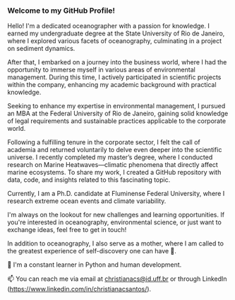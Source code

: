 
### **Welcome to my GitHub Profile!** 

Hello! I'm a dedicated oceanographer with a passion for knowledge. I earned my undergraduate degree at the State University of Rio de Janeiro, where I explored various facets of oceanography, culminating in a project on sediment dynamics.

After that, I embarked on a journey into the business world, where I had the opportunity to immerse myself in various areas of environmental management. During this time, I actively participated in scientific projects within the company, enhancing my academic background with practical knowledge.

Seeking to enhance my expertise in environmental management, I pursued an MBA at the Federal University of Rio de Janeiro, gaining solid knowledge of legal requirements and sustainable practices applicable to the corporate world.

Following a fulfilling tenure in the corporate sector, I felt the call of academia and returned voluntarily to delve even deeper into the scientific universe. I recently completed my master’s degree, where I conducted research on Marine Heatwaves—climatic phenomena that directly affect marine ecosystems. To share my work, I created a GitHub repository with data, code, and insights related to this fascinating topic.

Currently, I am a Ph.D. candidate at Fluminense Federal University, where I research extreme ocean events and climate variability.

I'm always on the lookout for new challenges and learning opportunities. If you're interested in oceanography, environmental science, or just want to exchange ideas, feel free to get in touch!

In addition to oceanography, I also serve as a mother, where I am called to the greatest experience of self-discovery one can have 💞️. 


📖 I'm a constant learner in Python and human development.


📫 You can reach me via email at christianacs@id.uff.br or through LinkedIn (https://www.linkedin.com/in/christianacsantos/).
